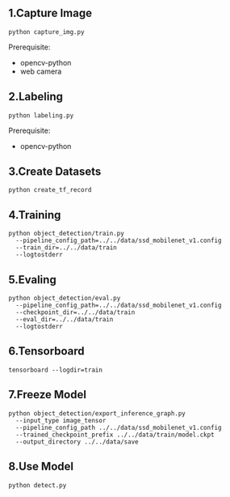 ## 1.Capture Image

`python capture_img.py`

Prerequisite:
- opencv-python
- web camera

## 2.Labeling

`python labeling.py`

Prerequisite:
- opencv-python

## 3.Create Datasets

`python create_tf_record`

## 4.Training

```
python object_detection/train.py 
  --pipeline_config_path=../../data/ssd_mobilenet_v1.config 
  --train_dir=../../data/train 
  --logtostderr
```

## 5.Evaling

```
python object_detection/eval.py
  --pipeline_config_path=../../data/ssd_mobilenet_v1.config
  --checkpoint_dir=../../data/train
  --eval_dir=../../data/train
  --logtostderr
```

## 6.Tensorboard

`tensorboard --logdir=train`

## 7.Freeze Model

```
python object_detection/export_inference_graph.py
  --input_type image_tensor
  --pipeline_config_path ../../data/ssd_mobilenet_v1.config
  --trained_checkpoint_prefix ../../data/train/model.ckpt
  --output_directory ../../data/save
```

## 8.Use Model

`python detect.py`
